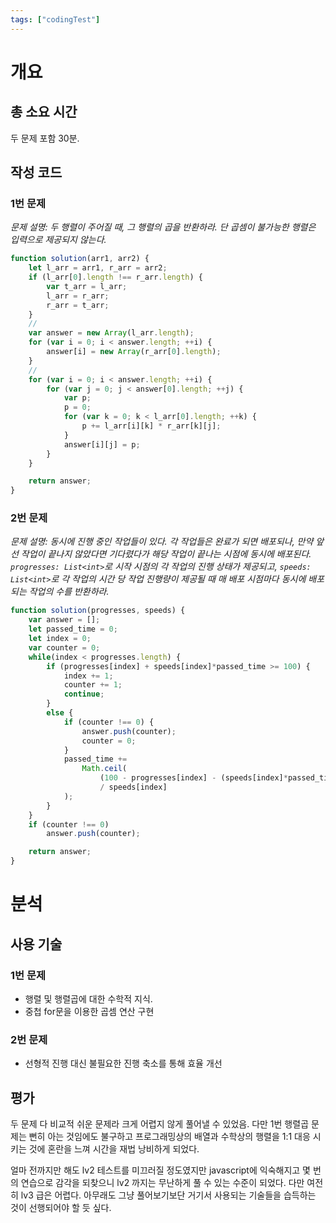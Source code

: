 ```yaml
---
tags: ["codingTest"]
---
```


# 개요
## 총 소요 시간
두 문제 포함 30분.

## 작성 코드
### 1번 문제
*문제 설명: 두 행렬이 주어질 때, 그 행렬의 곱을 반환하라. 단 곱셈이 불가능한 행렬은 입력으로 제공되지 않는다.*
```js
function solution(arr1, arr2) {
    let l_arr = arr1, r_arr = arr2;
    if (l_arr[0].length !== r_arr.length) {
        var t_arr = l_arr;
        l_arr = r_arr;
        r_arr = t_arr;
    }
    //
    var answer = new Array(l_arr.length);
    for (var i = 0; i < answer.length; ++i) {
        answer[i] = new Array(r_arr[0].length);
    }
    //    
    for (var i = 0; i < answer.length; ++i) {
        for (var j = 0; j < answer[0].length; ++j) {
            var p;
            p = 0;
            for (var k = 0; k < l_arr[0].length; ++k) {
                p += l_arr[i][k] * r_arr[k][j];
            }
            answer[i][j] = p;
        }
    }

    return answer;
}
```

### 2번 문제
*문제 설명: 동시에 진행 중인 작업들이 있다. 각 작업들은 완료가 되면 배포되나, 만약 앞선 작업이 끝나지 않았다면 기다렸다가 해당 작업이 끝나는 시점에 동시에 배포된다. `progresses: List<int>`로 시작 시점의 각 작업의 진행 상태가 제공되고, `speeds: List<int>`로 각 작업의 시간 당 작업 진행량이 제공될 때  매 배포 시점마다 동시에 배포되는 작업의 수를 반환하라.*
```js
function solution(progresses, speeds) {
    var answer = [];
    let passed_time = 0;
    let index = 0;    
    var counter = 0;
    while(index < progresses.length) {
        if (progresses[index] + speeds[index]*passed_time >= 100) {
            index += 1;
            counter += 1;
            continue;
        }
        else {
            if (counter !== 0) {
                answer.push(counter);
                counter = 0;
            }
            passed_time += 
                Math.ceil(
                    (100 - progresses[index] - (speeds[index]*passed_time))
                    / speeds[index]
            );
        }
    }
    if (counter !== 0)
        answer.push(counter);

    return answer;
}
```

# 분석
## 사용 기술
### 1번 문제
- 행렬 및 행렬곱에 대한 수학적 지식.
- 중첩 for문을 이용한 곱셈 연산 구현
### 2번 문제
- 선형적 진행 대신 불필요한 진행 축소를 통해 효율 개선

## 평가
두 문제 다 비교적 쉬운 문제라 크게 어렵지 않게 풀어낼 수 있었음. 다만 1번 행렬곱 문제는 뻔히 아는 것임에도 불구하고 프로그래밍상의 배열과 수학상의 행렬을 1:1 대응 시키는 것에 혼란을 느껴 시간을 재법 낭비하게 되었다.

얼마 전까지만 해도 lv2 테스트를 미끄러질 정도였지만 javascript에 익숙해지고 몇 번의 연습으로 감각을 되찾으니 lv2 까지는 무난하게 풀 수 있는 수준이 되었다. 다만 여전히 lv3 급은 어렵다. 아무래도 그냥 풀어보기보단 거기서 사용되는 기술들을 습득하는 것이 선행되어야 할 듯 싶다.
